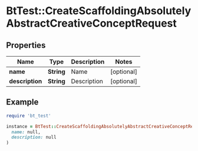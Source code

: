 # BtTest::CreateScaffoldingAbsolutelyAbstractCreativeConceptRequest

## Properties

| Name | Type | Description | Notes |
| ---- | ---- | ----------- | ----- |
| **name** | **String** | Name | [optional] |
| **description** | **String** | Description | [optional] |

## Example

```ruby
require 'bt_test'

instance = BtTest::CreateScaffoldingAbsolutelyAbstractCreativeConceptRequest.new(
  name: null,
  description: null
)
```

